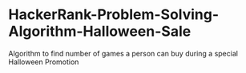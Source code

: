 # HackerRank-Problem-Solving-Algorithm-Halloween-Sale
Algorithm to find number of games a person can buy during a special Halloween Promotion

